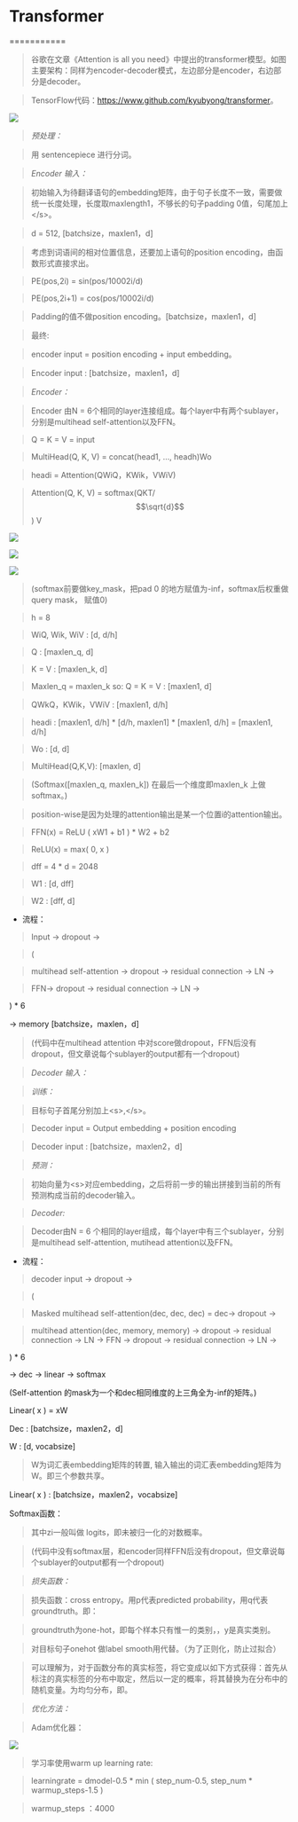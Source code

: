 # Transformer
===========

>   谷歌在文章《Attention is all you
>   need》中提出的transformer模型。如图主要架构：同样为encoder-decoder模式，左边部分是encoder，右边部分是decoder。

>   TensorFlow代码：<https://www.github.com/kyubyong/transformer>。

![](media/f6ea89e5f1171798fe3797670eeeb4d9.png)

>   *预处理：*

>   用 sentencepiece 进行分词。

>   *Encoder 输入：*

>   初始输入为待翻译语句的embedding矩阵，由于句子长度不一致，需要做统一长度处理，长度取maxlength1，不够长的句子padding
>   0值，句尾加上\</s\>。

>   d = 512, [batchsize，maxlen1，d]

>   考虑到词语间的相对位置信息，还要加上语句的position
>   encoding，由函数形式直接求出。

>   PE(pos,2i) = sin(pos/10002i/d)

>   PE(pos,2i+1) = cos(pos/10002i/d)

>   Padding的值不做position encoding。[batchsize，maxlen1，d]

>   最终:

>   encoder input = position encoding + input embedding。

>   Encoder input : [batchsize，maxlen1，d]

>   *Encoder：*

>   Encoder 由N =
>   6个相同的layer连接组成。每个layer中有两个sublayer，分别是multihead
>   self-attention以及FFN。

>   Q = K = V = input

>   MultiHead(Q, K, V) = concat(head1, …, headh)Wo

>   headi = Attention(QW­iQ，KW­ik，VW­iV)

>   Attention(Q, K, V) = softmax(QKT/$$\sqrt{d}$$) V

![](media/e4f52fa40e76e2687752c6c4757cd4ee.png)

![](media/5286e836c8b8c1768730f22e549e2af0.png)

![](media/4043c5eff93461da5f1bc410f6381204.png)

>   (softmax前要做key_mask，把pad 0 的地方赋值为-inf，softmax后权重做query
>   mask， 赋值0)

>   h = 8

>   W­iQ, W­ik, W­iV : [d, d/h]

>   Q : [maxlen_q, d]

>   K = V : [maxlen_k, d]

>   Maxlen_q = maxlen_k so: Q = K = V : [maxlen1, d]

>   QW­kQ，KW­ik，VW­iV : [maxlen1, d/h]

>   headi : [maxlen1, d/h] \* [d/h, maxlen1] \* [maxlen1, d/h] = [maxlen1, d/h]

>   Wo : [d, d]

>   MultiHead(Q,K,V): [maxlen, d]

>   (Softmax([maxlen_q, maxlen_k]) 在最后一个维度即maxlen_k 上做softmax。)

>   position-wise是因为处理的attention输出是某一个位置i的attention输出。

>   FFN(x) = ReLU ( xW1 + b1 ) \* W2 + b2

>   ReLU(x) = max( 0, x )

>   dff = 4 \* d = 2048

>   W1 : [d, dff]

>   W2 : [dff, d]

-   流程：

>   Input -\> dropout -\>

>   (

>   multihead self-attention -\> dropout -\> residual connection -\> LN -\>

>   FFN-\> dropout -\> residual connection -\> LN -\>

) \* 6

\-\> memory [batchsize，maxlen，d]

>   (代码中在multihead attention
>   中对score做dropout，FFN后没有dropout，但文章说每个sublayer的output都有一个dropout)

>   *Decoder 输入：*

>   *训练：*

>   目标句子首尾分别加上\<s\>,\</s\>。

>   Decoder input = Output embedding + position encoding

>   Decoder input : [batchsize，maxlen2，d]

>   *预测：*

>   初始向量为\<s\>对应embedding，之后将前一步的输出拼接到当前的所有预测构成当前的decoder输入。

>   *Decoder:*

>   Decoder由N = 6 个相同的layer组成，每个layer中有三个sublayer，分别是multihead
>   self-attention, mutihead attention以及FFN。

-   流程：

>   decoder input -\> dropout -\>

>   (

>   Masked multihead self-attention(dec, dec, dec) = dec-\> dropout -\>

>   multihead attention(dec, memory, memory) -\> dropout -\> residual connection
>   -\> LN -\> FFN -\> dropout -\> residual connection -\> LN -\>

) \* 6

\-\> dec -\> linear -\> softmax

(Self-attention 的mask为一个和dec相同维度的上三角全为-inf的矩阵。)

Linear( x ) = xW

Dec : [batchsize，maxlen2，d]

W : [d, vocabsize]

>   W为词汇表embedding矩阵的转置,
>   输入输出的词汇表embedding矩阵为W。即三个参数共享。

Linear( x ) : [batchsize，maxlen2，vocabsize]

Softmax函数：

>   其中zi一般叫做 logits，即未被归一化的对数概率。

>   (代码中没有softmax层，和encoder同样FFN后没有dropout，但文章说每个sublayer的output都有一个dropout)

>   *损失函数：*

>   损失函数：cross entropy。用p代表predicted
>   probability，用q代表groundtruth。即：

>   groundtruth为one-hot，即每个样本只有惟一的类别，，y是真实类别。

>   对目标句子onehot 做label smooth用代替。（为了正则化，防止过拟合）

>   可以理解为，对于函数分布的真实标签，将它变成以如下方式获得：首先从标注的真实标签的分布中取定，然后以一定的概率，将其替换为在分布中的随机变量。为均匀分布，即。

>   *优化方法：*

>   Adam优化器：

![](media/310744ecbcbb9b3811f325b2c23a7572.png)

>   学习率使用warm up learning rate:

>   learningrate = dmodel-0.5 \* min ( step_num-0.5, step_num \*
>   warmup_steps-1.5 )

>   warmup_steps ：4000
